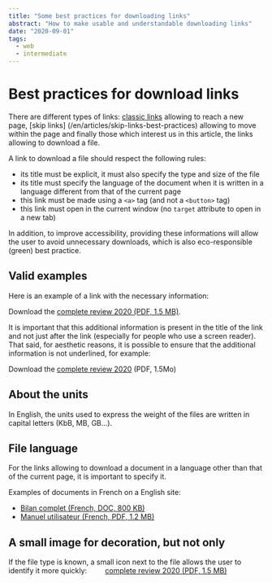 ```yaml
---
title: "Some best practices for downloading links"
abstract: "How to make usable and understandable downloading links"
date: "2020-09-01"
tags:
  - web
  - intermediate
---
```


# Best practices for download links

There are different types of links: [classic links](/en/web/develop/general-navigation) allowing to reach a new page, [skip links] (/en/articles/skip-links-best-practices) allowing to move within the page and finally those which interest us in this article, the links allowing to download a file.

A link to download a file should respect the following rules:

- its title must be explicit, it must also specify the type and size of the file
- its title must specify the language of the document when it is written in a language different from that of the current page
- this link must be made using a `<a>` tag (and not a `<button>` tag)
- this link must open in the current window (no `target` attribute to open in a new tab)

In addition, to improve accessibility, providing these informations will allow the user to avoid unnecessary downloads, which is also eco-responsible (green) best practice.

## Valid examples

Here is an example of a link with the necessary information:
  
Download the <a href="#">complete review 2020 (PDF, 1.5 MB)</a>.

It is important that this additional information is present in the title of the link and not just after the link (especially for people who use a screen reader). That said, for aesthetic reasons, it is possible to ensure that the additional information is not underlined, for example:
  
Download the <a href="#" style="text-decoration:none"><span style="text-decoration:underline">complete review 2020</span> (PDF, 1.5Mo)</a>

## About the units

In English, the units used to express the weight of the files are written in capital letters (KbB, MB, GB...).

## File language

For the links allowing to download a document in a language other than that of the current page, it is important to specify it.

Examples of documents in French on a English site:
- <a href="#"><span lang="fr">Bilan complet</span> (French, DOC, 800 KB) </a>
- <a href="#"><span>Manuel utilisateur</span> (French, PDF, 1.2 MB) </a>

## A small image for decoration, but not only

If the file type is known, a small icon next to the file allows the user to identify it more quickly:
<a style="background-image: url (/images/icons/pdf-icon.svg); background-size:contain; background-repeat:no-repeat; padding-left:2rem;" href="#">complete review 2020 (PDF, 1.5 MB)</a>

